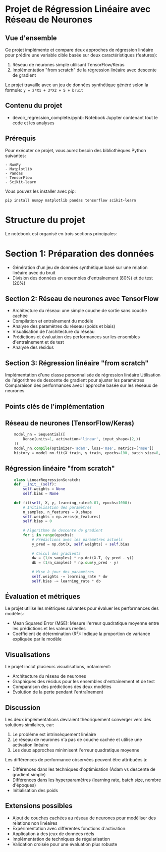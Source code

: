 # Projet de Régression Linéaire avec Réseau de Neurones
## Vue d'ensemble
Ce projet implémente et compare deux approches de régression linéaire pour prédire une variable cible basée sur deux caractéristiques (features):

 1. Réseau de neurones simple utilisant TensorFlow/Keras
 2. Implémentation "from scratch" de la régression linéaire avec descente de gradient

Le projet travaille avec un jeu de données synthétique généré selon la formule: ``` y = 2*X1 + 3*X2 + 5 + bruit ```

## Contenu du projet

  - devoir_regression_complete.ipynb: Notebook Jupyter contenant tout le code et les analyses

## Prérequis
Pour exécuter ce projet, vous aurez besoin des bibliothèques Python suivantes:

    - NumPy
    - Matplotlib
    - Pandas
    - TensorFlow
    - Scikit-learn

Vous pouvez les installer avec pip:

``` pip install numpy matplotlib pandas tensorflow scikit-learn ```

# Structure du projet
Le notebook est organisé en trois sections principales:
# Section 1: Préparation des données

 - Génération d'un jeu de données synthétique basé sur une relation linéaire avec du bruit
 - Division des données en ensembles d'entraînement (80%) et de test (20%)

## Section 2: Réseau de neurones avec TensorFlow

 - Architecture du réseau: une simple couche de sortie sans couche cachée
 - Compilation et entraînement du modèle
 - Analyse des paramètres du réseau (poids et biais)
 - Visualisation de l'architecture du réseau
 - Prédictions et évaluation des performances sur les ensembles d'entraînement et de test
 - Analyse des résidus

## Section 3: Régression linéaire "from scratch"

Implémentation d'une classe personnalisée de régression linéaire
Utilisation de l'algorithme de descente de gradient pour ajuster les paramètres
Comparaison des performances avec l'approche basée sur les réseaux de neurones

## Points clés de l'implémentation
## Réseau de neurones (TensorFlow/Keras)
``` python
    model_nn = Sequential([
        Dense(units=1, activation='linear', input_shape=(2,))
    ])
    model_nn.compile(optimizer='adam', loss='mse', metrics=['mse'])
    history = model_nn.fit(X_train, y_train, epochs=100, batch_size=8, verbose=1) 
```
## Régression linéaire "from scratch"
``` python
    class LinearRegressionScratch:
    def __init__(self):
        self.weights = None
        self.bias = None
    
    def fit(self, X, y, learning_rate=0.01, epochs=1000):
        # Initialisation des paramètres
        n_samples, n_features = X.shape
        self.weights = np.zeros(n_features)
        self.bias = 0
        
        # Algorithme de descente de gradient
        for i in range(epochs):
            # Prédictions avec les paramètres actuels
            y_pred = np.dot(X, self.weights) + self.bias
            
            # Calcul des gradients
            dw = (1/n_samples) * np.dot(X.T, (y_pred - y))
            db = (1/n_samples) * np.sum(y_pred - y)
            
            # Mise à jour des paramètres
            self.weights -= learning_rate * dw
            self.bias -= learning_rate * db
```

## Évaluation et métriques
Le projet utilise les métriques suivantes pour évaluer les performances des modèles:

 - Mean Squared Error (MSE): Mesure l'erreur quadratique moyenne entre les prédictions et les valeurs réelles
 - Coefficient de détermination (R²): Indique la proportion de variance expliquée par le modèle

## Visualisations
Le projet inclut plusieurs visualisations, notamment:

  - Architecture du réseau de neurones
  - Graphiques des résidus pour les ensembles d'entraînement et de test
  - Comparaison des prédictions des deux modèles
  - Évolution de la perte pendant l'entraînement

## Discussion
Les deux implémentations devraient théoriquement converger vers des solutions similaires, car:

  1. Le problème est intrinsèquement linéaire
  2. Le réseau de neurones n'a pas de couche cachée et utilise une activation linéaire
  3. Les deux approches minimisent l'erreur quadratique moyenne

Les différences de performance observées peuvent être attribuées à:

   - Différences dans les techniques d'optimisation (Adam vs descente de gradient simple)
   - Différences dans les hyperparamètres (learning rate, batch size, nombre d'époques)
   - Initialisation des poids

## Extensions possibles

   - Ajout de couches cachées au réseau de neurones pour modéliser des relations non linéaires
   - Expérimentation avec différentes fonctions d'activation
   - Application à des jeux de données réels
   - Implémentation de techniques de régularisation
   - Validation croisée pour une évaluation plus robuste